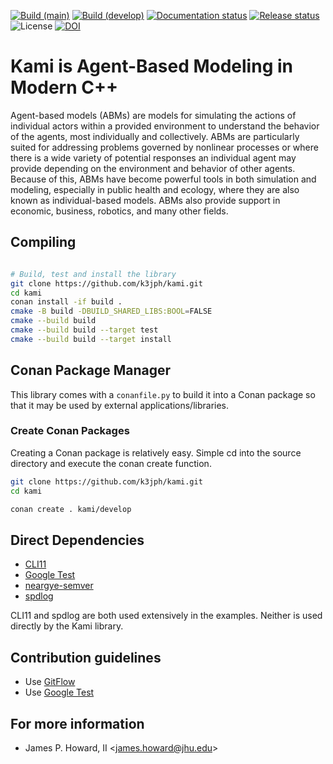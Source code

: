 [![Build (main)](https://github.com/JHUAPL/kami/actions/workflows/build-main.yml/badge.svg)](https://github.com/JHUAPL/kami/actions/workflows/build-main.yml)
[![Build (develop)](https://github.com/JHUAPL/kami/actions/workflows/build-develop.yml/badge.svg)](https://github.com/JHUAPL/kami/actions/workflows/build-develop.yml)
[![Documentation status](https://readthedocs.org/projects/kami/badge/?version=main)](https://kami.readthedocs.io/en/main/)
[![Release status](https://img.shields.io/github/release/JHUAPL/kami.svg)](https://github.com/JHUAPL/kami/releases)
![License](https://img.shields.io/github/license/JHUAPL/kami)
[![DOI](https://img.shields.io/badge/DOI-10.5281%2Fzenodo.6975259-success.svg)](https://doi.org/10.5281/zenodo.6975259)

# Kami is Agent-Based Modeling in Modern C++

Agent-based models (ABMs) are models for simulating the actions of
individual actors within a provided environment to understand the
behavior of the agents, most individually and collectively. ABMs
are particularly suited for addressing problems governed by nonlinear
processes or where there is a wide variety of potential responses
an individual agent may provide depending on the environment and
behavior of other agents. Because of this, ABMs have become powerful
tools in both simulation and modeling, especially in public health
and ecology, where they are also known as individual-based models.
ABMs also provide support in economic, business, robotics, and many
other fields.

## Compiling

```Bash

# Build, test and install the library
git clone https://github.com/k3jph/kami.git
cd kami
conan install -if build .
cmake -B build -DBUILD_SHARED_LIBS:BOOL=FALSE
cmake --build build
cmake --build build --target test
cmake --build build --target install
```

## Conan Package Manager

This library comes with a `conanfile.py` to build it into a Conan package so that
it may be used by external applications/libraries.

### Create Conan Packages

Creating a Conan package is relatively easy. Simple cd into the source directory
and execute the conan create function.

```bash
git clone https://github.com/k3jph/kami.git
cd kami

conan create . kami/develop
```

## Direct Dependencies

* [CLI11](https://github.com/CLIUtils/CLI11)
* [Google Test](https://github.com/google/googletest)
* [neargye-semver](https://github.com/Neargye/semver)
* [spdlog](https://github.com/gabime/spdlog)

CLI11 and spdlog are both used extensively in the examples.
Neither is used directly by the Kami library.

## Contribution guidelines

* Use [GitFlow](http://nvie.com/posts/a-successful-git-branching-model/)
* Use [Google Test](https://github.com/google/googletest)
 
## For more information

* James P. Howard, II <<james.howard@jhu.edu>>

